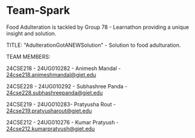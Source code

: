 # Team-Spark
Food Adulteration is tackled by Group 78 - Learnathon providing a unique insight and solution.

TITLE: "AdulterationGotANEWSolution" - Solution to food adulturation.

TEAM MEMBERS:

24CSE218 - 24UG010282 - Animesh Mandal - 24cse218.animeshmandal@giet.edu

24CSE228 - 24UG010292 - Subhashree Panda - 24cse228.subhashreepanda@giet.edu

24CSE219 - 24UG010283- Pratyusha Rout - 24cse219.pratyusharout@giet.edu

24CSE212 - 24UG010276 - Kumar Pratyush - 24cse212.kumarpratyush@giet.edu
